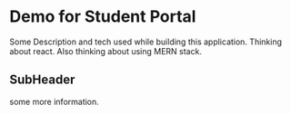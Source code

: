 # Demo for Student Portal 

Some Description and tech used while building this application. Thinking about react.
Also thinking about using MERN stack.

## SubHeader
some more information.